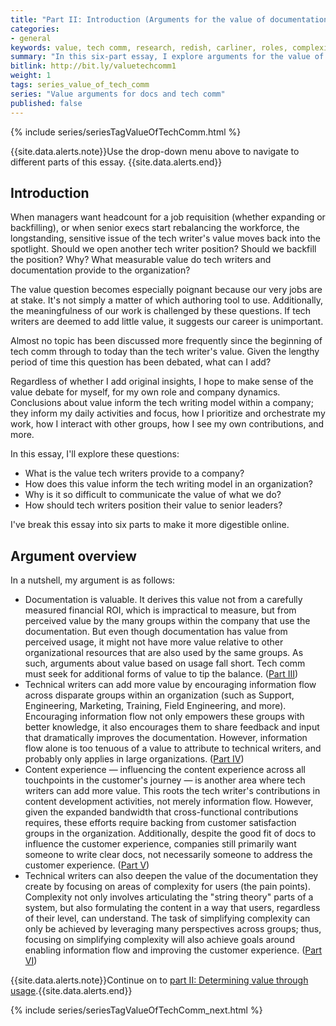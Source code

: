 ```yaml
---
title: "Part II: Introduction (Arguments for the value of documentation and tech writers)"
categories:
- general
keywords: value, tech comm, research, redish, carliner, roles, complexity, organizational status
summary: "In this six-part essay, I explore arguments for the value of documentation and tech writers in an organization. Although metrics usually fall short as a way to measure value, value can be established, in part, through usage. Technical writers can also contribute value by enabling information flow, influencing the content touchpoints along the user's journey, and by simplifying complexity in documentation."
bitlink: http://bit.ly/valuetechcomm1
weight: 1
tags: series_value_of_tech_comm
series: "Value arguments for docs and tech comm"
published: false
---
```


{% include series/seriesTagValueOfTechComm.html %}

{{site.data.alerts.note}}Use the drop-down menu above to navigate to different parts of this essay. {{site.data.alerts.end}}


## Introduction

When managers want headcount for a job requisition (whether expanding or backfilling), or when senior execs start rebalancing the workforce, the longstanding, sensitive issue of the tech writer's value moves back into the spotlight. Should we open another tech writer position? Should we backfill the position? Why? What measurable value do tech writers and documentation provide to the organization?

The value question becomes especially poignant because our very jobs are at stake. It's not simply a matter of which authoring tool to use. Additionally, the meaningfulness of our work is challenged by these questions. If tech writers are deemed to add little value, it suggests our career is unimportant.

Almost no topic has been discussed more frequently since the beginning of tech comm through to today than the tech writer's value. Given the lengthy period of time this question has been debated, what can I add?

Regardless of whether I add original insights, I hope to make sense of the value debate for myself, for my own role and company dynamics. Conclusions about value inform the tech writing model within a company; they inform my daily activities and focus, how I prioritize and orchestrate my work, how I interact with other groups, how I see my own contributions, and more.

In this essay, I'll explore these questions:

* What is the value tech writers provide to a company?
* How does this value inform the tech writing model in an organization?
* Why is it so difficult to communicate the value of what we do?
* How should tech writers position their value to senior leaders?

I've break this essay into six parts to make it more digestible online.

## Argument overview

In a nutshell, my argument is as follows:

* Documentation is valuable. It derives this value not from a carefully measured financial ROI, which is impractical to measure, but from perceived value by the many groups within the company that use the documentation. But even though documentation has value from perceived usage, it might not have more value relative to other organizational resources that are also used by the same groups. As such, arguments about value based on usage fall short. Tech comm must seek for additional forms of value to tip the balance. ([Part III](/2017/12/27/value-of-tech-comm-in-company-part3))
* Technical writers can add more value by encouraging information flow across disparate groups within an organization (such as Support, Engineering, Marketing, Training, Field Engineering, and more). Encouraging information flow not only empowers these groups with better knowledge, it also encourages them to share feedback and input that dramatically improves the documentation. However, information flow alone is too tenuous of a value to attribute to technical writers, and probably only applies in large organizations. ([Part IV](/2017/12/27/value-of-tech-comm-in-company-part2))
* Content experience &mdash; influencing the content experience across all touchpoints in the customer's journey &mdash; is another area where tech writers can add more value. This roots the tech writer's contributions in content development activities, not merely information flow. However, given the expanded bandwidth that cross-functional contributions requires, these efforts require backing from customer satisfaction groups in the organization. Additionally, despite the good fit of docs to influence the customer experience, companies still primarily want someone to write clear docs, not necessarily someone to address the customer experience. ([Part V](/2017/12/27/value-of-tech-comm-in-company-part2))
* Technical writers can also deepen the value of the documentation they create by focusing on areas of complexity for users (the pain points). Complexity not only involves articulating the "string theory" parts of a system, but also formulating the content in a way that users, regardless of their level, can understand. The task of simplifying complexity can only be achieved by leveraging many perspectives across groups; thus, focusing on simplifying complexity will also achieve goals around enabling information flow and improving the customer experience. ([Part VI](/2017/12/27/value-of-tech-comm-in-company-part2))

{{site.data.alerts.note}}Continue on to <a href="/2017/12/27/value-of-tech-comm-in-company-part2">part II: Determining value through usage</a>.{{site.data.alerts.end}}

{% include series/seriesTagValueOfTechComm_next.html %}
